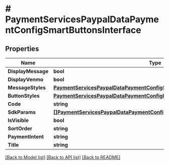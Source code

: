 # # PaymentServicesPaypalDataPaymentConfigSmartButtonsInterface


## Properties 


Name | Type | Description | Notes
------------ | ------------- | ------------- | -------------
**DisplayMessage**| **bool** | CanDisplayMessage  |
**DisplayVenmo**| **bool** | Venmo  |
**MessageStyles**| [**PaymentServicesPaypalDataPaymentConfigSmartButtonsMessageStylesInterface**](PaymentServicesPaypalDataPaymentConfigSmartButtonsMessageStylesInterface.md) |   |
**ButtonStyles**| [**PaymentServicesPaypalDataPaymentConfigButtonStylesInterface**](PaymentServicesPaypalDataPaymentConfigButtonStylesInterface.md) |   |
**Code**| **string** | Code  |
**SdkParams**| [**[]PaymentServicesPaypalDataPaymentConfigSdkParamsInterface**](PaymentServicesPaypalDataPaymentConfigSdkParamsInterface.md) | SDK params  |
**IsVisible**| **bool** | Visible  |
**SortOrder**| **string** | Sort Order  |
**PaymentIntent**| **string** | Payment intent  |
**Title**| **string** | Title  |


[[Back to Model list]](../../README.md#models) [[Back to API list]](../../README.md#endpoints) [[Back to README]](../../README.md)

